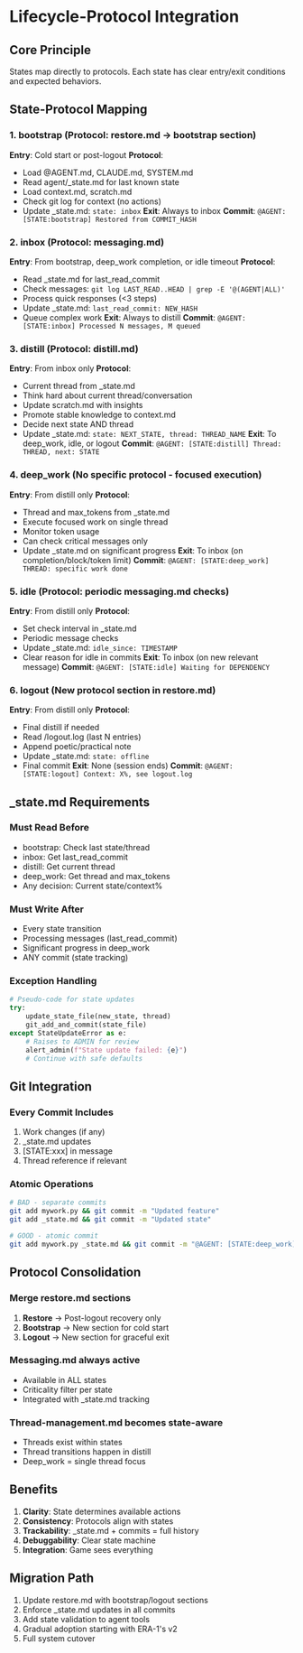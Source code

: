 # Lifecycle-Protocol Integration

## Core Principle
States map directly to protocols. Each state has clear entry/exit conditions and expected behaviors.

## State-Protocol Mapping

### 1. bootstrap (Protocol: restore.md → bootstrap section)
**Entry**: Cold start or post-logout
**Protocol**: 
- Load @AGENT.md, CLAUDE.md, SYSTEM.md
- Read agent/_state.md for last known state
- Load context.md, scratch.md
- Check git log for context (no actions)
- Update _state.md: `state: inbox`
**Exit**: Always to inbox
**Commit**: `@AGENT: [STATE:bootstrap] Restored from COMMIT_HASH`

### 2. inbox (Protocol: messaging.md)
**Entry**: From bootstrap, deep_work completion, or idle timeout
**Protocol**:
- Read _state.md for last_read_commit
- Check messages: `git log LAST_READ..HEAD | grep -E '@(AGENT|ALL)'`
- Process quick responses (<3 steps)
- Update _state.md: `last_read_commit: NEW_HASH`
- Queue complex work
**Exit**: Always to distill
**Commit**: `@AGENT: [STATE:inbox] Processed N messages, M queued`

### 3. distill (Protocol: distill.md)
**Entry**: From inbox only
**Protocol**:
- Current thread from _state.md
- Think hard about current thread/conversation
- Update scratch.md with insights
- Promote stable knowledge to context.md
- Decide next state AND thread
- Update _state.md: `state: NEXT_STATE, thread: THREAD_NAME`
**Exit**: To deep_work, idle, or logout
**Commit**: `@AGENT: [STATE:distill] Thread: THREAD, next: STATE`

### 4. deep_work (No specific protocol - focused execution)
**Entry**: From distill only
**Protocol**:
- Thread and max_tokens from _state.md
- Execute focused work on single thread
- Monitor token usage
- Can check critical messages only
- Update _state.md on significant progress
**Exit**: To inbox (on completion/block/token limit)
**Commit**: `@AGENT: [STATE:deep_work] THREAD: specific work done`

### 5. idle (Protocol: periodic messaging.md checks)
**Entry**: From distill only
**Protocol**:
- Set check interval in _state.md
- Periodic message checks
- Update _state.md: `idle_since: TIMESTAMP`
- Clear reason for idle in commits
**Exit**: To inbox (on new relevant message)
**Commit**: `@AGENT: [STATE:idle] Waiting for DEPENDENCY`

### 6. logout (New protocol section in restore.md)
**Entry**: From distill only
**Protocol**:
- Final distill if needed
- Read /logout.log (last N entries)
- Append poetic/practical note
- Update _state.md: `state: offline`
- Final commit
**Exit**: None (session ends)
**Commit**: `@AGENT: [STATE:logout] Context: X%, see logout.log`

## _state.md Requirements

### Must Read Before
- bootstrap: Check last state/thread
- inbox: Get last_read_commit
- distill: Get current thread
- deep_work: Get thread and max_tokens
- Any decision: Current state/context%

### Must Write After  
- Every state transition
- Processing messages (last_read_commit)
- Significant progress in deep_work
- ANY commit (state tracking)

### Exception Handling
```python
# Pseudo-code for state updates
try:
    update_state_file(new_state, thread)
    git_add_and_commit(state_file)
except StateUpdateError as e:
    # Raises to ADMIN for review
    alert_admin(f"State update failed: {e}")
    # Continue with safe defaults
```

## Git Integration

### Every Commit Includes
1. Work changes (if any)
2. _state.md updates
3. [STATE:xxx] in message
4. Thread reference if relevant

### Atomic Operations
```bash
# BAD - separate commits
git add mywork.py && git commit -m "Updated feature"
git add _state.md && git commit -m "Updated state"

# GOOD - atomic commit
git add mywork.py _state.md && git commit -m "@AGENT: [STATE:deep_work] Feature: completed X"
```

## Protocol Consolidation

### Merge restore.md sections
1. **Restore** → Post-logout recovery only
2. **Bootstrap** → New section for cold start
3. **Logout** → New section for graceful exit

### Messaging.md always active
- Available in ALL states
- Criticality filter per state
- Integrated with _state.md tracking

### Thread-management.md becomes state-aware
- Threads exist within states
- Thread transitions happen in distill
- Deep_work = single thread focus

## Benefits

1. **Clarity**: State determines available actions
2. **Consistency**: Protocols align with states  
3. **Trackability**: _state.md + commits = full history
4. **Debuggability**: Clear state machine
5. **Integration**: Game sees everything

## Migration Path

1. Update restore.md with bootstrap/logout sections
2. Enforce _state.md updates in all commits
3. Add state validation to agent tools
4. Gradual adoption starting with ERA-1's v2
5. Full system cutover